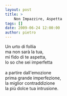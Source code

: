 ```yaml
---
layout: post
title: >
    Non Impazzire, Aspetta
tags: []
date: 2009-06-24 12:00:00
author: pietro
---
```

Un urto di follia<br/>ma non sarà la tua,<br/>mi fido di te aspetta,<br/>lo so che sei imperfetta<br/><br/>a partire dall'emozione<br/>prima grande imperfezione,<br/>la miglior contraddizione<br/>la più dolce tua intrusione.
